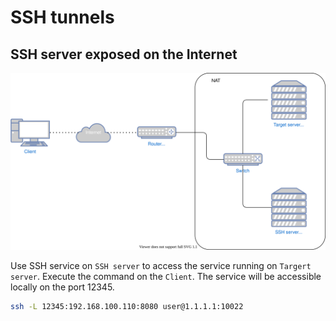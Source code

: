 # SSH tunnels

## SSH server exposed on the Internet

![Diagram-1](./assets/ssh-tunnels-1.svg)

Use SSH service on `SSH server` to access the service running on `Targert server`. Execute the command on the `Client`. The service will be accessible locally on the port 12345.

```sh
ssh -L 12345:192.168.100.110:8080 user@1.1.1.1:10022
```
